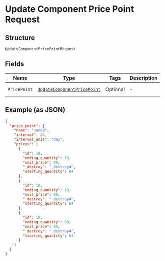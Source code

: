 
# Update Component Price Point Request

## Structure

`UpdateComponentPricePointRequest`

## Fields

| Name | Type | Tags | Description | Getter | Setter |
|  --- | --- | --- | --- | --- | --- |
| `PricePoint` | [`UpdateComponentPricePoint`](../../doc/models/update-component-price-point.md) | Optional | - | UpdateComponentPricePoint getPricePoint() | setPricePoint(UpdateComponentPricePoint pricePoint) |

## Example (as JSON)

```json
{
  "price_point": {
    "name": "name0",
    "interval": 44,
    "interval_unit": "day",
    "prices": [
      {
        "id": 18,
        "ending_quantity": 38,
        "unit_price": 88,
        "_destroy": "_destroy4",
        "starting_quantity": 64
      },
      {
        "id": 18,
        "ending_quantity": 38,
        "unit_price": 88,
        "_destroy": "_destroy4",
        "starting_quantity": 64
      },
      {
        "id": 18,
        "ending_quantity": 38,
        "unit_price": 88,
        "_destroy": "_destroy4",
        "starting_quantity": 64
      }
    ]
  }
}
```

